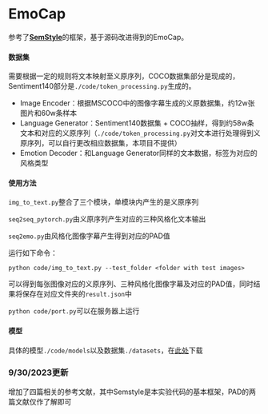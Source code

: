 # EmoCap

参考了[**SemStyle**](https://arxiv.org/abs/1805.07030)的框架，基于源码改进得到的EmoCap。

#### 数据集

需要根据一定的规则将文本映射至义原序列，COCO数据集部分是现成的，Sentiment140部分是`./code/token_processing.py`生成的。

- Image Encoder：根据MSCOCO中的图像字幕生成的义原数据集，约12w张图片和60w条样本
- Language Generator：Sentiment140数据集 + COCO抽样，得到约58w条文本和对应的义原序列（`./code/token_processing.py`对文本进行处理得到义原序列，可以自行更改相应数据集，本项目不提供）
- Emotion Decoder：和Language Generator同样的文本数据，标签为对应的风格类型

#### 使用方法

`img_to_text.py`整合了三个模块，单模块内产生的是义原序列

`seq2seq_pytorch.py`由义原序列产生对应的三种风格化文本输出

`seq2emo.py`由风格化图像字幕产生得到对应的PAD值

运行如下命令：

`python code/img_to_text.py --test_folder <folder with test images>`

可以得到每张图像对应的义原序列、三种风格化图像字幕及对应的PAD值，同时结果将保存在对应文件夹的`result.json`中

`python code/port.py`可以在服务器上运行

#### 模型

具体的模型`./code/models`以及数据集`./datasets`，在[此处](https://drive.google.com/drive/folders/1BzHF0x_JfG6xRV4vW9z0HGKa1QbMgwhR?usp=sharing)下载

### 9/30/2023更新

增加了四篇相关的参考文献，其中Semstyle是本实验代码的基本框架，PAD的两篇文献仅作了解即可
